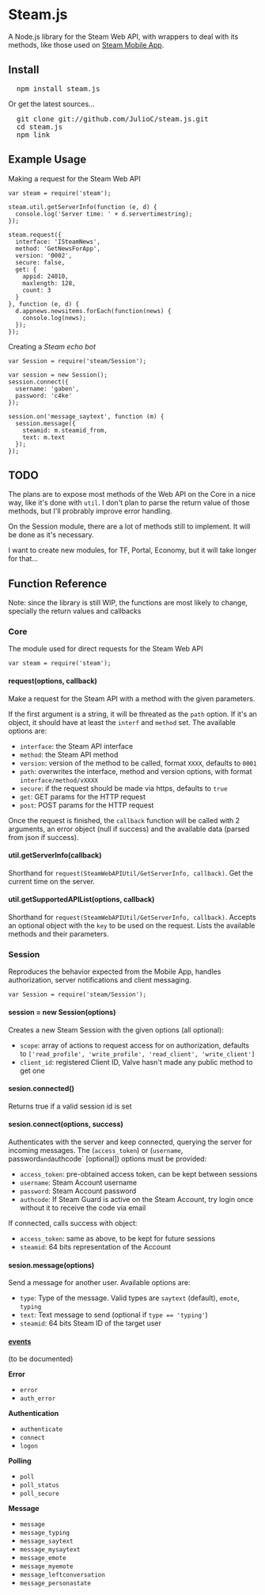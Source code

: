 # Steam.js

A Node.js library for the Steam Web API, with wrappers to deal with its methods, like those used on [Steam Mobile App](http://store.steampowered.com/mobile). 

## Install

<pre>
  npm install steam.js
</pre>

Or get the latest sources...

<pre>
  git clone git://github.com/JulioC/steam.js.git 
  cd steam.js
  npm link
</pre>

## Example Usage

Making a request for the Steam Web API

```
var steam = require('steam');

steam.util.getServerInfo(function (e, d) {
  console.log('Server time: ' + d.servertimestring);
});

steam.request({
  interface: 'ISteamNews',
  method: 'GetNewsForApp',
  version: '0002',
  secure: false,
  get: {
    appid: 24010,
    maxlength: 128,
    count: 3
  }
}, function (e, d) {
  d.appnews.newsitems.forEach(function(news) {
    console.log(news);
  });
});
```

Creating a _Steam echo bot_

```
var Session = require('steam/Session');

var session = new Session();
session.connect({
  username: 'gaben',
  password: 'c4ke'
});

session.on('message_saytext', function (m) {
  session.message({
    steamid: m.steamid_from,
    text: m.text
  });
});
```

## TODO

The plans are to expose most methods of the Web API on the Core in a nice way, like it's done with `util`. I don't plan to parse the return value of those methods, but I'll probrably improve error handling.

On the Session module, there are a lot of methods still to implement. It will be done as it's necessary.

I want to create new modules, for TF, Portal, Economy, but it will take longer for that...

## Function Reference

Note: since the library is still WIP, the functions are most likely to change, specially the return values and callbacks

### Core

The module used for direct requests for the Steam Web API

```
var steam = require('steam');
```

#### request(options, callback)

Make a request for the Steam API with a method with the given parameters.

If the first argument is a string, it will be threated as the `path` option. If it's an object, it should have at least the `interf` and `method` set. The available options are:

* `interface`: the Steam API interface
* `method`: the Steam API method 
* `version`: version of the method to be called, format `XXXX`, defaults to `0001`
* `path`: overwrites the interface, method and version options, with format `interface/method/vXXXX`
* `secure`: if the request should be made via https, defaults to `true`
* `get`: GET params for the HTTP request
* `post`: POST params for the HTTP request

Once the request is finished, the `callback` function will be called with 2 arguments, an error object (null if success) and the available data (parsed from json if success).

#### util.getServerInfo(callback)

Shorthand for `request(SteamWebAPIUtil/GetServerInfo, callback)`. Get the current time on the server.

#### util.getSupportedAPIList(options, callback)

Shorthand for `request(SteamWebAPIUtil/GetServerInfo, callback)`. Accepts an optional object with the `key` to be used on the request. Lists the available methods and their parameters.

### Session

Reproduces the behavior expected from the Mobile App, handles authorization, server notifications and client messaging.

```
var Session = require('steam/Session');
```

#### session = new Session(options)

Creates a new Steam Session with the given options (all optional):

* `scope`: array of actions to request access for on authorization, defaults to `['read_profile', 'write_profile', 'read_client', 'write_client']`
* `client_id`: registered Client ID, Valve hasn't made any public method to get one

#### sesion.connected()

Returns true if a valid session id is set

#### sesion.connect(options, success)

Authenticates with the server and keep connected, querying the server for incoming messages. The (`access_token`) or (`username`, password` and `authcode` [optional]) options must be provided:

* `access_token`: pre-obtained access token, can be kept between sessions
* `username`: Steam Account username
* `password`: Steam Account password
* `authcode`: If Steam Guard is active on the Steam Account, try login once without it to receive the code via email

If connected, calls success with object:

* `access_token`: same as above, to be kept for future sessions
* `steamid`: 64 bits representation of the Account

#### sesion.message(options)

Send a message for another user. Available options are:

* `type`: Type of the message. Valid types are `saytext` (default), `emote`, `typing`
* `text`: Text message to send (optional if `type == 'typing'`)
* `steamid`: 64 bits Steam ID of the target user

#### [events](http://nodejs.org/docs/latest/api/events.html)

(to be documented)

**Error**

* `error`
* `auth_error`

**Authentication**

* `authenticate`
* `connect`
* `logon`

**Polling**

* `poll` 
* `poll_status`
* `poll_secure`

**Message**

* `message`
* `message_typing `
* `message_saytext`
* `message_mysaytext`
* `message_emote`
* `message_myemote`
* `message_leftconversation`
* `message_personastate`